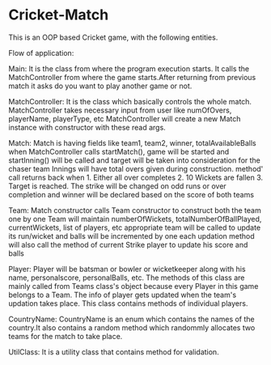 # Cricket-Match

This is an OOP based Cricket game, with the following entities.

Flow of application:

Main: It is the class from where the  program execution starts. It calls the MatchController from where the game starts.After returning from previous match it asks do you want to play another game or not.


MatchController:
It is the class which basically controls the whole match. MatchController takes necessary input from user like  numOfOvers, playerName, playerType, etc
MatchController will create a new Match instance with constructor with these read args.


Match:
Match is having fields like team1, team2, winner, totalAvailableBalls 
when MatchController calls startMatch(), game will be started and 
startInning() will be called and target will be taken into consideration for the chaser team
Innings will have total overs given during construction. method' call returns back when 1. Either all over completes 2. 10 Wickets are fallen
3. Target is reached.
The strike will be changed on odd runs or over completion and
winner will be declared based on the score of both teams


Team:
Match constructor calls Team constructor to construct both the team one by one
Team will maintain numberOfWickets, totalNumberOfBallPlayed, currentWickets, list of players, etc
appropriate team will be called to update its run/wicket and balls will be incremented by one
each updation method will also call the method of current Strike player to update his score and balls


Player:
Player will be batsman or bowler or wicketkeeper along with his name, personalscore, personalBalls, etc. The methods of this class are mainly called from Teams class's object because every Player in this game belongs to a Team. The info of player gets updated when the team's updation takes place. 
This class contains methods of individual players.


CountryName:
CountryName is an enum which contains the names of the country.It also contains a random method which randommly allocates two teams for the match to take place.


UtilClass:
It is a utility class that contains method for validation. 
